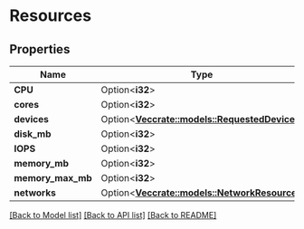# Resources

## Properties

Name | Type | Description | Notes
------------ | ------------- | ------------- | -------------
**CPU** | Option<**i32**> |  | [optional]
**cores** | Option<**i32**> |  | [optional]
**devices** | Option<[**Vec<crate::models::RequestedDevice>**](RequestedDevice.md)> |  | [optional]
**disk_mb** | Option<**i32**> |  | [optional]
**IOPS** | Option<**i32**> |  | [optional]
**memory_mb** | Option<**i32**> |  | [optional]
**memory_max_mb** | Option<**i32**> |  | [optional]
**networks** | Option<[**Vec<crate::models::NetworkResource>**](NetworkResource.md)> |  | [optional]

[[Back to Model list]](../README.md#documentation-for-models) [[Back to API list]](../README.md#documentation-for-api-endpoints) [[Back to README]](../README.md)


